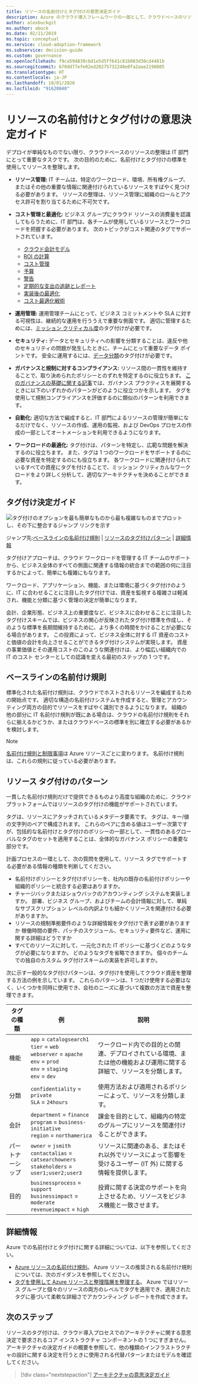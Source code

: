 ```yaml
---
title: リソースの名前付けとタグ付けの意思決定ガイド
description: Azure のクラウド導入フレームワークの一部として、クラウドベースのリソースを整理する際の名前付けとタグ付けの方法とオプションについて説明します。
author: alexbuckgit
ms.author: abuck
ms.date: 02/11/2019
ms.topic: conceptual
ms.service: cloud-adoption-framework
ms.subservice: decision-guide
ms.custom: governance
ms.openlocfilehash: f9ca594839cbd1e5d5ff641c81b083d30cd4481b
ms.sourcegitcommit: 670dd77efe02ed20275732248e0fa2aae2196805
ms.translationtype: HT
ms.contentlocale: ja-JP
ms.lasthandoff: 10/01/2020
ms.locfileid: "91620840"
---
```

# <a name="resource-naming-and-tagging-decision-guide"></a>リソースの名前付けとタグ付けの意思決定ガイド

デプロイが単純なものでない限り、クラウドベースのリソースの整理は IT 部門にとって重要なタスクです。 次の目的のために、名前付けとタグ付けの標準を使用してリソースを整理します。

- **リソース管理:** IT チームは、特定のワークロード、環境、所有権グループ、またはその他の重要な情報に関連付けられているリソースをすばやく見つける必要があります。 リソースの整理は、リソース管理に組織のロールとアクセス許可を割り当てるために不可欠です。
- **コスト管理と最適化:** ビジネス グループにクラウド リソースの消費量を認識してもらうために、IT 部門は、各チームが使用しているリソースとワークロードを把握する必要があります。 次のトピックがコスト関連のタグでサポートされています。

  - [クラウド会計モデル](../../strategy/cloud-accounting.md)
  - [ROI の計算](../../strategy/financial-models.md#return-on-investment)
  - [コスト管理](../../ready/azure-best-practices/track-costs.md)
  - [予算](/azure/cost-management-billing/costs/tutorial-acm-create-budgets?toc=/azure/cloud-adoption-framework/toc.json&bc=/azure/cloud-adoption-framework/_bread/toc.json)
  - [警告](/azure/cost-management-billing/costs/cost-mgt-alerts-monitor-usage-spending?toc=/azure/cloud-adoption-framework/toc.json&bc=/azure/cloud-adoption-framework/_bread/toc.json)
  - [定期的な支出の追跡とレポート](../../govern/cost-management/compliance-processes.md)
  - [実装後の最適化](../../govern/cost-management/discipline-improvement.md#operate-and-post-implementation)
  - [コスト最適化戦術](../../govern/guides/complex/cost-management-improvement.md#incremental-improvement-of-best-practices)
- **運用管理:** 運用管理チームにとって、ビジネス コミットメントや SLA に対する可視性は、継続的な運用を行ううえで重要な側面です。 適切に管理するためには、[ミッション クリティカル度](../../manage/considerations/criticality.md)のタグ付けが必要です。
- **セキュリティ:** データとセキュリティへの影響を分類することは、違反や他のセキュリティの問題が発生したときに、チームにとって重要なデータ ポイントです。 安全に運用するには、[データ分類](../../govern/policy-compliance/data-classification.md)のタグ付けが必要です。
- **ガバナンスと規制に対するコンプライアンス:** リソース間の一貫性を維持することで、取り決められたポリシーとのずれを特定するのに役立ちます。 [このガバナンスの基礎に関する記事](../../govern/guides/complex/prescriptive-guidance.md#resource-tagging)では、ガバナンス プラクティスを展開するときに以下のいずれかのパターンがどのように役立つかを示します。 タグを使用して規制コンプライアンスを評価するのに類似のパターンを利用できます。
- **自動化:** 適切な方法で編成すると、IT 部門によるリソースの管理が簡単になるだけでなく、リソースの作成、運用の監視、および DevOps プロセスの作成の一部としてオートメーションを利用できるようになります。
- **ワークロードの最適化:** タグ付けは、パターンを特定し、広範な問題を解決するのに役立ちます。 また、タグは 1 つのワークロードをサポートするのに必要な資産を特定するのにも役立ちます。 各ワークロードに関連付けられているすべての資産にタグを付けることで、ミッション クリティカルなワークロードをより詳しく分析して、適切なアーキテクチャを決めることができます。

## <a name="tagging-decision-guide"></a>タグ付け決定ガイド

![タグ付けのオプションを最も簡単なものから最も複雑なものまでプロットし、その下に整合するジャンプ リンクを示す](../../_images/decision-guides/decision-guide-resource-tagging.png)

ジャンプ先:[ベースラインの名前付け規則](#baseline-naming-conventions) | [リソースのタグ付けパターン](#resource-tagging-patterns) | [詳細情報](#learn-more)

タグ付けアプローチは、クラウド ワークロードを管理する IT チームのサポートから、ビジネス全体のすべての側面に関連する情報の統合までの範囲の何に注目するかによって、簡単にも複雑にもなります。

ワークロード、アプリケーション、機能、または環境に基づくタグ付けのように、IT に合わせることに注目したタグ付けでは、資産を監視する複雑さは軽減され、機能と分類に基づく管理の決定が簡単になります。

会計、企業形態、ビジネス上の重要度など、ビジネスに合わせることに注目したタグ付けスキームでは、ビジネスの関心が反映されたタグ付け標準を作成し、そのような標準を長期間維持するために、より多くの時間をかけることが必要になる場合があります。 この投資によって、ビジネス全体に対する IT 資産のコストと価値の会計を向上させることができるタグ付けシステムが実現します。 資産の事業価値とその運用コストのこのような関連付けは、より幅広い組織内での IT のコスト センターとしての認識を変える最初のステップの 1 つです。

## <a name="baseline-naming-conventions"></a>ベースラインの名前付け規則

標準化された名前付け規則は、クラウドでホストされるリソースを編成するための開始点です。 適切な構造の名前付けシステムを作成すると、管理とアカウンティング両方の目的でリソースをすばやく識別できるようになります。 組織の他の部分に IT 名前付け規則が既にある場合は、クラウドの名前付け規則をそれらに揃えるかどうか、またはクラウドベースの標準を別に確立する必要があるかを検討します。

> [!NOTE]
> [名前付け規則と制限事項](/azure/azure-resource-manager/management/resource-name-rules)は Azure リソースごとに変わります。 名前付け規則は、これらの規則に従っている必要があります。

## <a name="resource-tagging-patterns"></a>リソース タグ付けのパターン

一貫した名前付け規則だけで提供できるものより高度な組織のために、クラウド プラットフォームではリソースのタグ付けの機能がサポートされています。

タグは、リソースにアタッチされているメタデータ要素です。 タグは、キー/値の文字列のペアで構成されます。 これらのペアに含める値はユーザー次第ですが、包括的な名前付けとタグ付けのポリシーの一部として、一貫性のあるグローバルなタグのセットを適用することは、全体的なガバナンス ポリシーの重要な部分です。

計画プロセスの一環として、次の質問を使用して、リソース タグでサポートする必要がある情報の種類を判断してください。

- 名前付けポリシーとタグ付けポリシーを、社内の既存の名前付けポリシーや組織的ポリシーと統合する必要はありますか。
- チャージバックまたはショウバックのアカウンティング システムを実装しますか。 部署、ビジネス グループ、およびチームの会計情報に対して、単純なサブスクリプション レベルの内訳よりも細かくリソースを関連付ける必要がありますか。
- リソースの規制準拠要件のような詳細情報をタグ付けで表す必要がありますか 稼働時間の要件、パッチのスケジュール、セキュリティ要件など、運用に関する詳細はどうですか
- すべてのリソースに対して、一元化された IT ポリシーに基づくどのようなタグが必要になりますか。 どのようなタグを省略できますか。 個々のチームでの独自のカスタム タグ付けスキームの実装を許可しますか。

次に示す一般的なタグ付けパターンは、タグ付けを使用してクラウド資産を整理する方法の例を示しています。 これらのパターンは、1 つだけ使用する必要はなく、いくつかを同時に使用でき、会社のニーズに基づいて複数の方法で資産を整理できます。

<!-- cSpell:ignore catalogsearch northamerica jsmith contactalias catsearchowners businessprocess businessimpact revenueimpact -->

| タグの種類 | 例 | 説明 |
|--|--|--|
| 機能 | `app` = `catalogsearch1` <br> `tier` = `web` <br> `webserver` = `apache` <br> `env` = `prod` <br> `env` = `staging` <br> `env` = `dev` | ワークロード内での目的との関連、デプロイされている環境、または他の機能および運用に関する詳細で、リソースを分類します。 |
| 分類 | `confidentiality` = `private` <br> `SLA` = `24hours` | 使用方法および適用されるポリシーによって、リソースを分類します。 |
| 会計 | `department` = `finance` <br> `program` = `business-initiative` <br> `region` = `northamerica` | 課金を目的として、組織内の特定のグループにリソースを関連付けることができます。 |
| パートナーシップ | `owner` = `jsmith` <br> `contactalias` = `catsearchowners` <br> `stakeholders` = `user1;user2;user3` | リソースに関連のある、またはそれ以外でリソースによって影響を受けるユーザー (IT 外) に関する情報を提供します。 |
| 目的 | `businessprocess` = `support` <br> `businessimpact` = `moderate` <br> `revenueimpact` = `high` | 投資に関する決定のサポートを向上させるため、リソースをビジネス機能と一致させます。 |

## <a name="learn-more"></a>詳細情報

Azure での名前付けとタグ付けに関する詳細については、以下を参照してください。

- [Azure リソースの名前付け規則](../../ready/azure-best-practices/naming-and-tagging.md)。 Azure リソースの推奨される名前付け規則については、次のガイダンスを参照してください。
- [タグを使用して Azure リソースと整理階層を整理する](/azure/azure-resource-manager/management/tag-resources)。 Azure ではリソース グループと個々のリソースの両方のレベルでタグを適用でき、適用されたタグに基づいて柔軟な詳細さでアカウンティング レポートを作成できます。

## <a name="next-steps"></a>次のステップ

リソースのタグ付けは、クラウド導入プロセスでのアーキテクチャに関する意思決定で要求されるコア インストラクチャ コンポーネントの 1 つにすぎません。 アーキテクチャの決定ガイドの概要を参照して、他の種類のインフラストラクチャの設計に関する決定を行うときに使用される代替パターンまたはモデルを確認してください。

> [!div class="nextstepaction"]
> [アーキテクチャの意思決定ガイド](../index.md)
